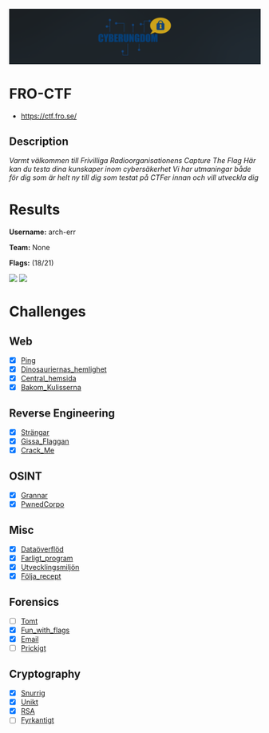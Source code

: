 ![logo](assets/logo.png)

# FRO-CTF
- https://ctf.fro.se/

## Description
*Varmt välkommen till Frivilliga Radioorganisationens Capture The Flag*
*Här kan du testa dina kunskaper inom cybersäkerhet*
*Vi har utmaningar både för dig som är helt ny till dig som testat på CTFer innan och vill utveckla dig*


# Results
**Username:** arch-err

**Team:** None


**Flags:** (18/21)

![ ](assets/scoreboard.png)
![ ](assets/team-score.png)


# Challenges

## Web
- [x] [Ping](challenges/Ping)
- [x] [Dinosauriernas_hemlighet](challenges/Dinosauriernas_hemlighet)
- [x] [Central_hemsida](challenges/Central_hemsida)
- [x] [Bakom_Kulisserna](challenges/Bakom_Kulisserna)

## Reverse Engineering
- [x] [Strängar](challenges/Strängar)
- [x] [Gissa_Flaggan](challenges/Gissa_Flaggan)
- [x] [Crack_Me](challenges/Crack_Me)

## OSINT
- [x] [Grannar](challenges/Grannar)
- [x] [PwnedCorpo](challenges/PwnedCorpo)

## Misc
- [x] [Dataöverflöd](challenges/Dataöverflöd)
- [x] [Farligt_program](challenges/Farligt_program)
- [x] [Utvecklingsmiljön](challenges/Utvecklingsmiljön)
- [x] [Följa_recept](challenges/Följa_recept)

## Forensics
- [ ] [Tomt](challenges/Tomt)
- [x] [Fun_with_flags](challenges/Fun_with_flags)
- [x] [Email](challenges/Email)
- [ ] [Prickigt](challenges/Prickigt)

## Cryptography
- [x] [Snurrig](challenges/Snurrig)
- [x] [Unikt](challenges/Unikt)
- [x] [RSA](challenges/RSA)
- [ ] [Fyrkantigt](challenges/Fyrkantigt)
